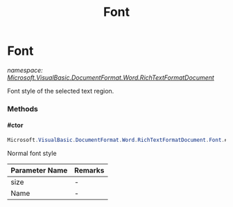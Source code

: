 ﻿---
title: Font
---

# Font
_namespace: [Microsoft.VisualBasic.DocumentFormat.Word.RichTextFormatDocument](N-Microsoft.VisualBasic.DocumentFormat.Word.RichTextFormatDocument.html)_

Font style of the selected text region.



### Methods

#### #ctor
```csharp
Microsoft.VisualBasic.DocumentFormat.Word.RichTextFormatDocument.Font.#ctor(System.Int32,System.String)
```
Normal font style

|Parameter Name|Remarks|
|--------------|-------|
|size|-|
|Name|-|



